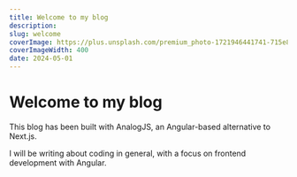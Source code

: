 ```yaml
---
title: Welcome to my blog
description:
slug: welcome
coverImage: https://plus.unsplash.com/premium_photo-1721946441741-715e82b68e06?q=80&w=3337&auto=format&fit=crop&ixlib=rb-4.0.3&ixid=M3wxMjA3fDB8MHxwaG90by1wYWdlfHx8fGVufDB8fHx8fA%3D%3D
coverImageWidth: 400
date: 2024-05-01
---
```


# Welcome to my blog

This blog has been built with AnalogJS, an Angular-based alternative to Next.js.

I will be writing about coding in general, with a focus on frontend development with Angular.
